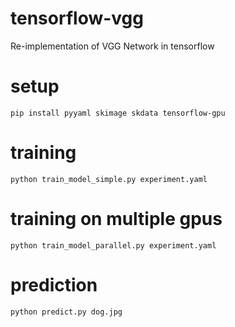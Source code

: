 # tensorflow-vgg
Re-implementation of VGG Network in tensorflow

# setup

```
pip install pyyaml skimage skdata tensorflow-gpu
```

# training

```
python train_model_simple.py experiment.yaml
```

# training on multiple gpus

```
python train_model_parallel.py experiment.yaml
```

# prediction

```
python predict.py dog.jpg
```
